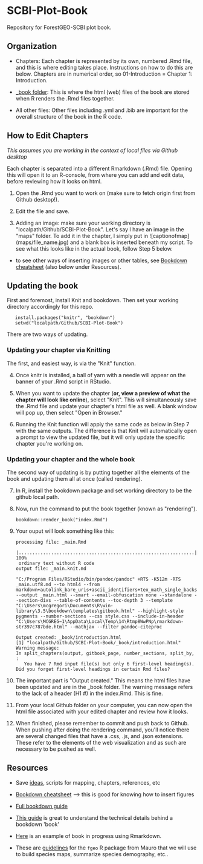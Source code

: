 # SCBI-Plot-Book
Repository for ForestGEO-SCBI plot book. 

## Organization

- Chapters: Each chapter is represented by its own, numbered .Rmd file, and this is where editing takes place. Instructions on how to do this are below. Chapters are in numerical order, so 01-Introduction = Chapter 1: Introduction.

- [\_book folder](https://github.com/SCBI-ForestGEO/SCBI-Plot-Book/tree/master/_book): This is where the html (web) files of the book are stored when R renders the .Rmd files together.

- All other files: Other files including .yml and .bib are important for the overall structure of the book in the R code.

## How to Edit Chapters

*This assumes you are working in the context of local files via Github desktop*

Each chapter is separated into a different Rmarkdown (.Rmd) file. Opening this will open it to an R-console, from where you can add and edit data, before reviewing how it looks on html.

1. Open the .Rmd you want to work on (make sure to fetch origin first from Github desktop!).

2. Edit the file and save.

3. Adding an image: make sure your working directory is "localpath/Github/SCBI-Plot-Book". Let's say I have an image in the "maps" folder. To add it in the chapter, I simply put in
       \!\[captionofmap](maps/file_name.jpg)
and a blank box is inserted beneath my script. To see what this looks like in the actual book, follow Step 5 below.
- to see other ways of inserting images or other tables, see [Bookdown cheatsheet](http://www.pzhao.org/en/post/bookdown-cheatsheet/) (also below under Resources).

## Updating the book

First and foremost, install Knit and bookdown. Then set your working directory accordingly for this repo.
       
       install.packages("knitr", "bookdown")
       setwd("localpath/Github/SCBI-Plot-Book")

There are two ways of updating.

### Updating your chapter via Knitting

The first, and easiest way, is via the "Knit" function.

4. Once knitr is installed, a ball of yarn with a needle will appear on the banner of your .Rmd script in RStudio. 

5. When you want to update the chapter (**or, view a preview of what the chapter will look like online**), select "Knit". This will simultaneously save the .Rmd file and update your chapter's html file as well. A blank window will pop up, then select "Open in Browser."

6. Running the Knit function will apply the same code as below in Step 7 with the same outputs. The difference is that Knit will automatically open a prompt to view the updated file, but it will only update the specific chapter you're working on.

### Updating your chapter and the whole book

The second way of updating is by putting together all the elements of the book and updating them all at once (called rendering).

7. In R, install the bookdown package and set working directory to be the github local path.
   
       

8. Now, run the command to put the book together (known as "rendering").

       bookdown::render_book("index.Rmd")

9. Your ouput will look something like this:

       processing file: _main.Rmd
        |.................................................................| 100%
        ordinary text without R code
       output file: _main.knit.md

       "C:/Program Files/RStudio/bin/pandoc/pandoc" +RTS -K512m -RTS _main.utf8.md --to html4 --from markdown+autolink_bare_uris+ascii_identifiers+tex_math_single_backslash --output _main.html --smart --email-obfuscation none --standalone --section-divs --table-of-contents --toc-depth 3 --template "C:\Users\mcgregori\Documents\R\win-library\3.5\bookdown\templates\gitbook.html" --highlight-style pygments --number-sections --css style.css --include-in-header "C:\Users\MCGREG~1\AppData\Local\Temp\14\Rtmp8WwPNp\rmarkdown-str397c787bde.html" --mathjax --filter pandoc-citeproc 

       Output created: _book/introduction.html
       [1] "localpath/Github/SCBI-Plot-Book/_book/introduction.html"
       Warning message:
       In split_chapters(output, gitbook_page, number_sections, split_by,  :
          You have 7 Rmd input file(s) but only 6 first-level heading(s). Did you forget first-level headings in certain Rmd files?

10. The important part is "Output created." This means the html files have been updated and are in the \_book folder. The warning message refers to the lack of a header (H1 #) in the index.Rmd. This is fine.

11. From your local Github folder on your computer, you can now open the html file associated with your edited chapter and review how it looks.

12. When finished, please remember to commit and push back to Github. When pushing after doing the rendering command, you'll notice there are several changed files that have a .css, .js, and .json extensions. These refer to the elements of the web visualization and as such are necessary to be pushed as well.

## Resources

- Save [ideas](https://github.com/SCBI-ForestGEO/SCBI-Plot-Book/blob/master/ideas.md), scripts for mapping, chapters, references, etc

- [Bookdown cheatsheet](http://www.pzhao.org/en/post/bookdown-cheatsheet/) --> this is good for knowing how to insert figures 

- [Full bookdown guide](https://bookdown.org/yihui/bookdown/)
- [This guide](https://bookdown.org/yihui/rmarkdown/) is great to understand the technical details behind a bookdown 'book'
- [Here](https://github.com/dr-harper/rmarkdown-cookbook) is an example of book in progress using Rmarkdown.
- These are [guidelines](https://github.com/forestgeo/fgeo.tool) for the `fgeo` R package from Mauro that we will use to build species maps, summarize species demography, etc.. 
